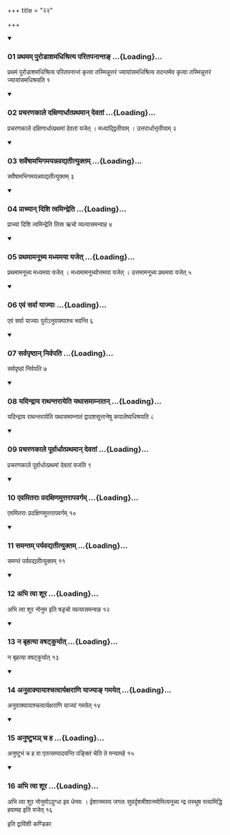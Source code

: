 +++
title = "२२"

+++

<div class="js_include" includetitle="true" newlevelforh1="3" unfilled="" url="/vedAH_yajuH/taittirIyam/sUtram/ApastambaH/shrautam/vishvAsa-prastutiH/19/22/01_prathamam_puroDAshamadhishritya_paritapanAnta~N.md">
<details open><summary><h3>01 प्रथमम् पुरोडाशमधिश्रित्य परितपनान्तङ् ...{Loading}...</h3></summary>

प्रथमं पुरोडाशमधिश्रित्य परितपनान्तं कृत्वा तस्मिन्नुत्तरं ज्यायांसमधिश्रित्य तदन्तमेव कृत्वा तस्मिन्नुत्तरं ज्यायांसमधिश्रयति १
</details>
</div>

<div class="js_include collapsed" newlevelforh1="4" title="सर्वाष् टीकाः" url="/vedAH_yajuH/taittirIyam/sUtram/ApastambaH/shrautam/sarvASh_TIkAH/19/22/01_prathamam_puroDAshamadhishritya_paritapanAnta~N.md"> </div>



<div class="js_include collapsed" newlevelforh1="4" title="मूलम्" url="/vedAH_yajuH/taittirIyam/sUtram/ApastambaH/shrautam/mUlam/19/22/01_prathamam_puroDAshamadhishritya_paritapanAnta~N.md"> </div>


<div class="js_include" includetitle="true" newlevelforh1="3" unfilled="" url="/vedAH_yajuH/taittirIyam/sUtram/ApastambaH/shrautam/vishvAsa-prastutiH/19/22/02_pracharaNakAle_daxiNArdhAtprathamAn_devatAM.md">
<details open><summary><h3>02 प्रचरणकाले दक्षिणार्धात्प्रथमान् देवतां ...{Loading}...</h3></summary>

प्रचरणकाले दक्षिणार्धात्प्रथमां देवतां यजेत् । मध्याद्द्वितीयाम् । उत्तरार्धात्तृतीयाम् २
</details>
</div>

<div class="js_include collapsed" newlevelforh1="4" title="सर्वाष् टीकाः" url="/vedAH_yajuH/taittirIyam/sUtram/ApastambaH/shrautam/sarvASh_TIkAH/19/22/02_pracharaNakAle_daxiNArdhAtprathamAn_devatAM.md"> </div>



<div class="js_include collapsed" newlevelforh1="4" title="मूलम्" url="/vedAH_yajuH/taittirIyam/sUtram/ApastambaH/shrautam/mUlam/19/22/02_pracharaNakAle_daxiNArdhAtprathamAn_devatAM.md"> </div>


<div class="js_include" includetitle="true" newlevelforh1="3" unfilled="" url="/vedAH_yajuH/taittirIyam/sUtram/ApastambaH/shrautam/vishvAsa-prastutiH/19/22/03_sarveShAmabhigamayannavadyatItyuktam.md">
<details open><summary><h3>03 सर्वेषामभिगमयन्नवद्यतीत्युक्तम् ...{Loading}...</h3></summary>

सर्वेषामभिगमयन्नवद्यतीत्युक्तम् ३
</details>
</div>

<div class="js_include collapsed" newlevelforh1="4" title="सर्वाष् टीकाः" url="/vedAH_yajuH/taittirIyam/sUtram/ApastambaH/shrautam/sarvASh_TIkAH/19/22/03_sarveShAmabhigamayannavadyatItyuktam.md"> </div>



<div class="js_include collapsed" newlevelforh1="4" title="मूलम्" url="/vedAH_yajuH/taittirIyam/sUtram/ApastambaH/shrautam/mUlam/19/22/03_sarveShAmabhigamayannavadyatItyuktam.md"> </div>


<div class="js_include" includetitle="true" newlevelforh1="3" unfilled="" url="/vedAH_yajuH/taittirIyam/sUtram/ApastambaH/shrautam/vishvAsa-prastutiH/19/22/04_prAchyAn_dishi_tvamindreti.md">
<details open><summary><h3>04 प्राच्यान् दिशि त्वमिन्द्रेति ...{Loading}...</h3></summary>

प्राच्यां दिशि त्वमिन्द्रेति तिस्र ऋचो व्यत्यासमन्वाह ४
</details>
</div>

<div class="js_include collapsed" newlevelforh1="4" title="सर्वाष् टीकाः" url="/vedAH_yajuH/taittirIyam/sUtram/ApastambaH/shrautam/sarvASh_TIkAH/19/22/04_prAchyAn_dishi_tvamindreti.md"> </div>



<div class="js_include collapsed" newlevelforh1="4" title="मूलम्" url="/vedAH_yajuH/taittirIyam/sUtram/ApastambaH/shrautam/mUlam/19/22/04_prAchyAn_dishi_tvamindreti.md"> </div>


<div class="js_include" includetitle="true" newlevelforh1="3" unfilled="" url="/vedAH_yajuH/taittirIyam/sUtram/ApastambaH/shrautam/vishvAsa-prastutiH/19/22/05_prathamAmanUchya_madhyamayA_yajet.md">
<details open><summary><h3>05 प्रथमामनूच्य मध्यमया यजेत् ...{Loading}...</h3></summary>

प्रथमामनूच्य मध्यमया यजेत् । मध्यमामनूच्योत्तमया यजेत् । उत्तमामनूच्य प्रथमया यजेत् ५
</details>
</div>

<div class="js_include collapsed" newlevelforh1="4" title="सर्वाष् टीकाः" url="/vedAH_yajuH/taittirIyam/sUtram/ApastambaH/shrautam/sarvASh_TIkAH/19/22/05_prathamAmanUchya_madhyamayA_yajet.md"> </div>



<div class="js_include collapsed" newlevelforh1="4" title="मूलम्" url="/vedAH_yajuH/taittirIyam/sUtram/ApastambaH/shrautam/mUlam/19/22/05_prathamAmanUchya_madhyamayA_yajet.md"> </div>


<div class="js_include" includetitle="true" newlevelforh1="3" unfilled="" url="/vedAH_yajuH/taittirIyam/sUtram/ApastambaH/shrautam/vishvAsa-prastutiH/19/22/06_evaM_sarvA_yAjyAH.md">
<details open><summary><h3>06 एवं सर्वा याज्याः ...{Loading}...</h3></summary>

एवं सर्वा याज्याः पुरोऽनुवाक्याश्च भवन्ति ६
</details>
</div>

<div class="js_include collapsed" newlevelforh1="4" title="सर्वाष् टीकाः" url="/vedAH_yajuH/taittirIyam/sUtram/ApastambaH/shrautam/sarvASh_TIkAH/19/22/06_evaM_sarvA_yAjyAH.md"> </div>



<div class="js_include collapsed" newlevelforh1="4" title="मूलम्" url="/vedAH_yajuH/taittirIyam/sUtram/ApastambaH/shrautam/mUlam/19/22/06_evaM_sarvA_yAjyAH.md"> </div>


<div class="js_include" includetitle="true" newlevelforh1="3" unfilled="" url="/vedAH_yajuH/taittirIyam/sUtram/ApastambaH/shrautam/vishvAsa-prastutiH/19/22/07_sarvapRShThAn_nirvapati.md">
<details open><summary><h3>07 सर्वपृष्ठान् निर्वपति ...{Loading}...</h3></summary>

सर्वपृष्ठां निर्वपति ७
</details>
</div>

<div class="js_include collapsed" newlevelforh1="4" title="सर्वाष् टीकाः" url="/vedAH_yajuH/taittirIyam/sUtram/ApastambaH/shrautam/sarvASh_TIkAH/19/22/07_sarvapRShThAn_nirvapati.md"> </div>



<div class="js_include collapsed" newlevelforh1="4" title="मूलम्" url="/vedAH_yajuH/taittirIyam/sUtram/ApastambaH/shrautam/mUlam/19/22/07_sarvapRShThAn_nirvapati.md"> </div>


<div class="js_include" includetitle="true" newlevelforh1="3" unfilled="" url="/vedAH_yajuH/taittirIyam/sUtram/ApastambaH/shrautam/vishvAsa-prastutiH/19/22/08_yadindrAya_rAthantarAyeti_yathAsamAmnAtan.md">
<details open><summary><h3>08 यदिन्द्राय राथन्तरायेति यथासमाम्नातन् ...{Loading}...</h3></summary>

यदिन्द्राय राथन्तरायेति यथासमाम्नातं द्वादशसूत्तानेषु कपालेष्वधिश्रयति ८
</details>
</div>

<div class="js_include collapsed" newlevelforh1="4" title="सर्वाष् टीकाः" url="/vedAH_yajuH/taittirIyam/sUtram/ApastambaH/shrautam/sarvASh_TIkAH/19/22/08_yadindrAya_rAthantarAyeti_yathAsamAmnAtan.md"> </div>



<div class="js_include collapsed" newlevelforh1="4" title="मूलम्" url="/vedAH_yajuH/taittirIyam/sUtram/ApastambaH/shrautam/mUlam/19/22/08_yadindrAya_rAthantarAyeti_yathAsamAmnAtan.md"> </div>


<div class="js_include" includetitle="true" newlevelforh1="3" unfilled="" url="/vedAH_yajuH/taittirIyam/sUtram/ApastambaH/shrautam/vishvAsa-prastutiH/19/22/09_pracharaNakAle_pUrvArdhAtprathamAn_devatAM.md">
<details open><summary><h3>09 प्रचरणकाले पूर्वार्धात्प्रथमान् देवतां ...{Loading}...</h3></summary>

प्रचरणकाले पूर्वार्धात्प्रथमां देवतां यजति ९
</details>
</div>

<div class="js_include collapsed" newlevelforh1="4" title="सर्वाष् टीकाः" url="/vedAH_yajuH/taittirIyam/sUtram/ApastambaH/shrautam/sarvASh_TIkAH/19/22/09_pracharaNakAle_pUrvArdhAtprathamAn_devatAM.md"> </div>



<div class="js_include collapsed" newlevelforh1="4" title="मूलम्" url="/vedAH_yajuH/taittirIyam/sUtram/ApastambaH/shrautam/mUlam/19/22/09_pracharaNakAle_pUrvArdhAtprathamAn_devatAM.md"> </div>


<div class="js_include" includetitle="true" newlevelforh1="3" unfilled="" url="/vedAH_yajuH/taittirIyam/sUtram/ApastambaH/shrautam/vishvAsa-prastutiH/19/22/10_evamitarAH_pradaxiNamuttarApavargam.md">
<details open><summary><h3>10 एवमितराः प्रदक्षिणमुत्तरापवर्गम् ...{Loading}...</h3></summary>

एवमितराः प्रदक्षिणमुत्तरापवर्गम् १०
</details>
</div>

<div class="js_include collapsed" newlevelforh1="4" title="सर्वाष् टीकाः" url="/vedAH_yajuH/taittirIyam/sUtram/ApastambaH/shrautam/sarvASh_TIkAH/19/22/10_evamitarAH_pradaxiNamuttarApavargam.md"> </div>



<div class="js_include collapsed" newlevelforh1="4" title="मूलम्" url="/vedAH_yajuH/taittirIyam/sUtram/ApastambaH/shrautam/mUlam/19/22/10_evamitarAH_pradaxiNamuttarApavargam.md"> </div>


<div class="js_include" includetitle="true" newlevelforh1="3" unfilled="" url="/vedAH_yajuH/taittirIyam/sUtram/ApastambaH/shrautam/vishvAsa-prastutiH/19/22/11_samantam_paryavadyatItyuktam.md">
<details open><summary><h3>11 समन्तम् पर्यवद्यतीत्युक्तम् ...{Loading}...</h3></summary>

समन्तं पर्यवद्यतीत्युक्तम् ११
</details>
</div>

<div class="js_include collapsed" newlevelforh1="4" title="सर्वाष् टीकाः" url="/vedAH_yajuH/taittirIyam/sUtram/ApastambaH/shrautam/sarvASh_TIkAH/19/22/11_samantam_paryavadyatItyuktam.md"> </div>



<div class="js_include collapsed" newlevelforh1="4" title="मूलम्" url="/vedAH_yajuH/taittirIyam/sUtram/ApastambaH/shrautam/mUlam/19/22/11_samantam_paryavadyatItyuktam.md"> </div>


<div class="js_include" includetitle="true" newlevelforh1="3" unfilled="" url="/vedAH_yajuH/taittirIyam/sUtram/ApastambaH/shrautam/vishvAsa-prastutiH/19/22/12_abhi_tvA_shUra.md">
<details open><summary><h3>12 अभि त्वा शूर ...{Loading}...</h3></summary>

अभि त्वा शूर नोनुम इति षडृचो व्यत्यासमन्वाह १२
</details>
</div>

<div class="js_include collapsed" newlevelforh1="4" title="सर्वाष् टीकाः" url="/vedAH_yajuH/taittirIyam/sUtram/ApastambaH/shrautam/sarvASh_TIkAH/19/22/12_abhi_tvA_shUra.md"> </div>



<div class="js_include collapsed" newlevelforh1="4" title="मूलम्" url="/vedAH_yajuH/taittirIyam/sUtram/ApastambaH/shrautam/mUlam/19/22/12_abhi_tvA_shUra.md"> </div>


<div class="js_include" includetitle="true" newlevelforh1="3" unfilled="" url="/vedAH_yajuH/taittirIyam/sUtram/ApastambaH/shrautam/vishvAsa-prastutiH/19/22/13_na_bRhatyA_vaShaTkuryAt.md">
<details open><summary><h3>13 न बृहत्या वषट्कुर्यात् ...{Loading}...</h3></summary>

न बृहत्या वषट्कुर्यात् १३
</details>
</div>

<div class="js_include collapsed" newlevelforh1="4" title="सर्वाष् टीकाः" url="/vedAH_yajuH/taittirIyam/sUtram/ApastambaH/shrautam/sarvASh_TIkAH/19/22/13_na_bRhatyA_vaShaTkuryAt.md"> </div>



<div class="js_include collapsed" newlevelforh1="4" title="मूलम्" url="/vedAH_yajuH/taittirIyam/sUtram/ApastambaH/shrautam/mUlam/19/22/13_na_bRhatyA_vaShaTkuryAt.md"> </div>


<div class="js_include" includetitle="true" newlevelforh1="3" unfilled="" url="/vedAH_yajuH/taittirIyam/sUtram/ApastambaH/shrautam/vishvAsa-prastutiH/19/22/14_anuvAkyAyAshchatvAryaxarANi_yAjyA~N_gamayet.md">
<details open><summary><h3>14 अनुवाक्यायाश्चत्वार्यक्षराणि याज्याङ् गमयेत् ...{Loading}...</h3></summary>

अनुवाक्यायाश्चत्वार्यक्षराणि याज्यां गमयेत् १४
</details>
</div>

<div class="js_include collapsed" newlevelforh1="4" title="सर्वाष् टीकाः" url="/vedAH_yajuH/taittirIyam/sUtram/ApastambaH/shrautam/sarvASh_TIkAH/19/22/14_anuvAkyAyAshchatvAryaxarANi_yAjyA~N_gamayet.md"> </div>



<div class="js_include collapsed" newlevelforh1="4" title="मूलम्" url="/vedAH_yajuH/taittirIyam/sUtram/ApastambaH/shrautam/mUlam/19/22/14_anuvAkyAyAshchatvAryaxarANi_yAjyA~N_gamayet.md"> </div>


<div class="js_include" includetitle="true" newlevelforh1="3" unfilled="" url="/vedAH_yajuH/taittirIyam/sUtram/ApastambaH/shrautam/vishvAsa-prastutiH/19/22/15_anuShTubha~n_cha_ha.md">
<details open><summary><h3>15 अनुष्टुभञ् च ह ...{Loading}...</h3></summary>

अनुष्टुभं च ह वा एतत्सम्पादयन्ति पङ्क्तिं चेति ते मन्यामहे १५
</details>
</div>

<div class="js_include collapsed" newlevelforh1="4" title="सर्वाष् टीकाः" url="/vedAH_yajuH/taittirIyam/sUtram/ApastambaH/shrautam/sarvASh_TIkAH/19/22/15_anuShTubha~n_cha_ha.md"> </div>



<div class="js_include collapsed" newlevelforh1="4" title="मूलम्" url="/vedAH_yajuH/taittirIyam/sUtram/ApastambaH/shrautam/mUlam/19/22/15_anuShTubha~n_cha_ha.md"> </div>


<div class="js_include" includetitle="true" newlevelforh1="3" unfilled="" url="/vedAH_yajuH/taittirIyam/sUtram/ApastambaH/shrautam/vishvAsa-prastutiH/19/22/16_abhi_tvA_shUra.md">
<details open><summary><h3>16 अभि त्वा शूर ...{Loading}...</h3></summary>

अभि त्वा शूर नोनुमोऽदुग्धा इव धेनवः । ईशानमस्य जगतः सुवर्दृशमीशानमोमित्यनूच्य न्द्र तस्थुष स्त्वामिद्धि हवामह इति यजेत् १६
</details>
</div>

<div class="js_include collapsed" newlevelforh1="4" title="सर्वाष् टीकाः" url="/vedAH_yajuH/taittirIyam/sUtram/ApastambaH/shrautam/sarvASh_TIkAH/19/22/16_abhi_tvA_shUra.md"> </div>



<div class="js_include collapsed" newlevelforh1="4" title="मूलम्" url="/vedAH_yajuH/taittirIyam/sUtram/ApastambaH/shrautam/mUlam/19/22/16_abhi_tvA_shUra.md"> </div>





  
इति द्वाविंशी कण्डिका 
